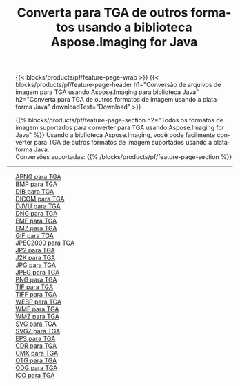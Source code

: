 ﻿---
title: Converta para TGA de outros formatos usando a biblioteca Aspose.Imaging for Java 
weight: 3920
url: /pt/java/conversion/to/tga 
lang: pt
langdirlevel: 2
locales: zh-hans,ja,it,ru,de,es,fr,nl,id,lt,pl,pt,vi,tr,ko,zh-hant,ar,hi,th,sv,cs,uk,he
description: Usando Aspose.Imaging você pode converter para TGA de outros formatos usando Java
---

{{< blocks/products/pf/feature-page-wrap >}}
{{< blocks/products/pf/feature-page-header h1="Conversão de arquivos de imagem para TGA usando Aspose.Imaging para biblioteca Java" h2="Converta para TGA de outros formatos de imagem usando a plataforma Java" downloadText="Download" >}}


{{% blocks/products/pf/feature-page-section  h2="Todos os formatos de imagem suportados para converter para TGA usando Aspose.Imaging for Java" %}}
Usando a biblioteca Aspose.Imaging, você pode facilmente converter para TGA de outros formatos de imagem suportados usando a plataforma Java.
<br/>
Conversões suportadas:
{{% /blocks/products/pf/feature-page-section %}}
<div class="container-fluid productfamilypage bg-gray">
    <div class="convertypes bg-gray agp-content section">
        <div class="container">
		<hr style="margin-left:-20px;"/>
		<div class="row other-converters">
		    <div class='col-md-2 other-converter remove-lp remove-rp'><a href="/imaging/pt/java/conversion/apng-to-tga" >APNG para TGA</a></div>
<div class='col-md-2 other-converter remove-lp remove-rp'><a href="/imaging/pt/java/conversion/bmp-to-tga" >BMP para TGA</a></div>
<div class='col-md-2 other-converter remove-lp remove-rp'><a href="/imaging/pt/java/conversion/dib-to-tga" >DIB para TGA</a></div>
<div class='col-md-2 other-converter remove-lp remove-rp'><a href="/imaging/pt/java/conversion/dicom-to-tga" >DICOM para TGA</a></div>
<div class='col-md-2 other-converter remove-lp remove-rp'><a href="/imaging/pt/java/conversion/djvu-to-tga" >DJVU para TGA</a></div>
<div class='col-md-2 other-converter remove-lp remove-rp'><a href="/imaging/pt/java/conversion/dng-to-tga" >DNG para TGA</a></div>
<div class='col-md-2 other-converter remove-lp remove-rp'><a href="/imaging/pt/java/conversion/emf-to-tga" >EMF para TGA</a></div>
<div class='col-md-2 other-converter remove-lp remove-rp'><a href="/imaging/pt/java/conversion/emz-to-tga" >EMZ para TGA</a></div>
<div class='col-md-2 other-converter remove-lp remove-rp'><a href="/imaging/pt/java/conversion/gif-to-tga" >GIF para TGA</a></div>
<div class='col-md-2 other-converter remove-lp remove-rp'><a href="/imaging/pt/java/conversion/jpeg2000-to-tga" >JPEG2000 para TGA</a></div>
<div class='col-md-2 other-converter remove-lp remove-rp'><a href="/imaging/pt/java/conversion/jp2-to-tga" >JP2 para TGA</a></div>
<div class='col-md-2 other-converter remove-lp remove-rp'><a href="/imaging/pt/java/conversion/j2k-to-tga" >J2K para TGA</a></div>
<div class='col-md-2 other-converter remove-lp remove-rp'><a href="/imaging/pt/java/conversion/jpg-to-tga" >JPG para TGA</a></div>
<div class='col-md-2 other-converter remove-lp remove-rp'><a href="/imaging/pt/java/conversion/jpeg-to-tga" >JPEG para TGA</a></div>
<div class='col-md-2 other-converter remove-lp remove-rp'><a href="/imaging/pt/java/conversion/png-to-tga" >PNG para TGA</a></div>
<div class='col-md-2 other-converter remove-lp remove-rp'><a href="/imaging/pt/java/conversion/tif-to-tga" >TIF para TGA</a></div>
<div class='col-md-2 other-converter remove-lp remove-rp'><a href="/imaging/pt/java/conversion/tiff-to-tga" >TIFF para TGA</a></div>
<div class='col-md-2 other-converter remove-lp remove-rp'><a href="/imaging/pt/java/conversion/webp-to-tga" >WEBP para TGA</a></div>
<div class='col-md-2 other-converter remove-lp remove-rp'><a href="/imaging/pt/java/conversion/wmf-to-tga" >WMF para TGA</a></div>
<div class='col-md-2 other-converter remove-lp remove-rp'><a href="/imaging/pt/java/conversion/wmz-to-tga" >WMZ para TGA</a></div>
<div class='col-md-2 other-converter remove-lp remove-rp'><a href="/imaging/pt/java/conversion/svg-to-tga" >SVG para TGA</a></div>
<div class='col-md-2 other-converter remove-lp remove-rp'><a href="/imaging/pt/java/conversion/svgz-to-tga" >SVGZ para TGA</a></div>
<div class='col-md-2 other-converter remove-lp remove-rp'><a href="/imaging/pt/java/conversion/eps-to-tga" >EPS para TGA</a></div>
<div class='col-md-2 other-converter remove-lp remove-rp'><a href="/imaging/pt/java/conversion/cdr-to-tga" >CDR para TGA</a></div>
<div class='col-md-2 other-converter remove-lp remove-rp'><a href="/imaging/pt/java/conversion/cmx-to-tga" >CMX para TGA</a></div>
<div class='col-md-2 other-converter remove-lp remove-rp'><a href="/imaging/pt/java/conversion/otg-to-tga" >OTG para TGA</a></div>
<div class='col-md-2 other-converter remove-lp remove-rp'><a href="/imaging/pt/java/conversion/odg-to-tga" >ODG para TGA</a></div>
<div class='col-md-2 other-converter remove-lp remove-rp'><a href="/imaging/pt/java/conversion/ico-to-tga" >ICO para TGA</a></div>
                </div>
        </div>
    </div>
</div>
<br/>

